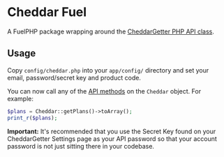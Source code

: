 # Cheddar Fuel

A FuelPHP package wrapping around the [CheddarGetter PHP API class](https://github.com/marcguyer/cheddargetter-client-php).

## Usage

Copy `config/cheddar.php` into your `app/config/` directory and set your email, password/secret key and product code.

You can now call any of the [API methods](https://cheddargetter.com/php-client/docs/) on the `Cheddar` object. For example:

```php
$plans = Cheddar::getPlans()->toArray();
print_r($plans);
```

__Important:__ It's recommended that you use the Secret Key found on your CheddarGetter Settings page as your API password so that your account password is not just sitting there in your codebase.